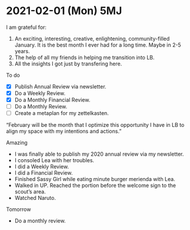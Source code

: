 # 2021-02-01 (Mon) 5MJ

I am grateful for:

1. An exciting, interesting, creative, enlightening, community-filled January. It is the best month I ever had for a long time. Maybe in 2-5 years.
2. The help of all my friends in helping me transition into LB.
3. All the insights I got just by transfering here.

To do

- [x] Publish Annual Review via newsletter.
- [x] Do a Weekly Review.
- [x] Do a Monthly Financial Review.
- [ ] Do a Monthly Review.
- [ ] Create a metaplan for my zettelkasten.

“February will be the month that I optimize this opportunity I have in LB to align my space with my intentions and actions.”

Amazing

- I was finally able to publish my 2020 annual review via my newsletter.
- I consoled Lea with her troubles.
- I did a Weekly Review.
- I did a Financial Review.
- Finished Sassy Girl while eating minute burger merienda with Lea.
- Walked in UP. Reached the portion before the welcome sign to the scout’s area.
- Watched Naruto.

Tomorrow

- Do a monthly review.

